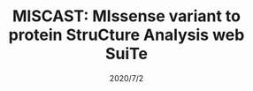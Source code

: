 ---
title: "MISCAST: MIssense variant to protein StruCture Analysis web SuiTe"
collection: publications
permalink: /publication/2020-mis
date: 2020/7/2
venue: "Nucleic acids research"
paperurl: 
link: "https://academic.oup.com/nar/article/48/W1/W132/5836773"
code: 
github: 
citation: 'Sumaiya Iqbal, David Hoksza, Eduardo Pérez-Palma, Patrick May, Jakob B Jespersen, Shehab S Ahmed, Zaara T Rifat, Henrike O Heyne, M Sohel Rahman, Jeffrey R Cottrell, Florence F Wagner, Mark J Daly, Arthur J Campbell, Dennis Lal. "MISCAST: MIssense variant to protein StruCture Analysis web SuiTe." Nucleic acids research 48.W1 (2020): W132-W139.'
---